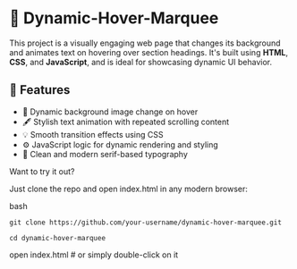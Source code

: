 # 🔁 Dynamic-Hover-Marquee

This project is a visually engaging web page that changes its background and animates text on hovering over section headings. It's built using **HTML**, **CSS**, and **JavaScript**, and is ideal for showcasing dynamic UI behavior.

## 🚀 Features

- 🎨 Dynamic background image change on hover
- 🖋️ Stylish text animation with repeated scrolling content
- 💡 Smooth transition effects using CSS
- ⚙️ JavaScript logic for dynamic rendering and styling
- 🧼 Clean and modern serif-based typography

Want to try it out?

Just clone the repo and open index.html in any modern browser:

bash
```
git clone https://github.com/your-username/dynamic-hover-marquee.git

cd dynamic-hover-marquee
```
open index.html  # or simply double-click on it
